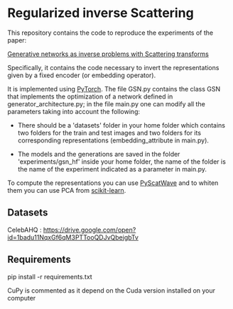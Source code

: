 # Regularized inverse Scattering

This repository contains the code to reproduce the experiments of the paper:

[Generative networks as inverse problems with Scattering transforms](https://openreview.net/pdf?id=r1NYjfbR-)

Specifically, it contains the code necessary to invert the representations given by a fixed encoder (or embedding operator).

It is implemented using [PyTorch](http://pytorch.org/). The file GSN.py contains the class GSN that implements the optimization of a network defined in generator_architecture.py; in the file main.py one can modify all the parameters taking into account the following:

- There should be a 'datasets' folder in your home folder which contains two folders for the train and test images and two folders for its corresponding representations (embedding_attribute in main.py).

- The models and the generations are saved in the folder 'experiments/gsn_hf' inside your home folder, the name of the folder is the name of the experiment indicated as a parameter in main.py.

To compute the representations you can use [PyScatWave](https://github.com/edouardoyallon/pyscatwave) and to whiten them you can use PCA from [scikit-learn](http://scikit-learn.org).


## Datasets

CelebAHQ : https://drive.google.com/open?id=1badu11NqxGf6qM3PTTooQDJvQbejgbTv


## Requirements

pip install -r requirements.txt

CuPy is commented as it depend on the Cuda version installed on your computer
